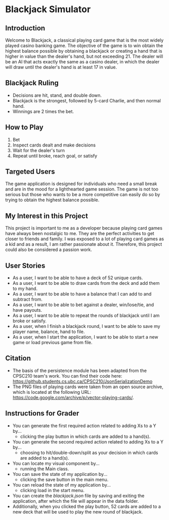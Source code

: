 # Blackjack Simulator

## Introduction

Welcome to Blackjack, a classical playing card game that is the most widely played casino banking game. The objective 
of the game is to win obtain the highest balance possible by obtaining a blackjack or creating a hand that is higher in 
value than the dealer's hand, but not exceeding 21. The dealer will be an AI that acts exactly the same as a casino 
dealer, in which the dealer will draw until the dealer's hand is at least 17 in value.

## Blackjack Ruling
- Decisions are hit, stand, and double down.
- Blackjack is the strongest, followed by 5-card Charlie, and then normal hand.
- Winnings are 2 times the bet.

## How to Play
1. Bet
2. Inspect cards dealt and make decisions
3. Wait for the dealer's turn
4. Repeat until broke, reach goal, or satisfy

## Targeted Users

The game application is designed for individuals who need a small break and are in the mood for a lighthearted game
session. The game is not too serious but those who wants to be a more competitive can easily do so by trying to obtain 
the highest balance possible.

## My Interest in this Project

This project is important to me as a developer because playing card games have always been nostalgic to me. They are the
perfect activities to get closer to friends and family. I was exposed to a lot of playing card games as a kid and as a 
result, I am rather passionate about it. Therefore, this project could also be considered a passion work.

## User Stories

- As a user, I want to be able to have a deck of 52 unique cards.
- As a user, I want to be able to draw cards from the deck and add them to my hand.
- As a user, I want to be able to have a balance that I can add to and subtract from.
- As a user, I want to be able to bet against a dealer, win/lose/tie, and have payouts.
- As a user, I want to be able to repeat the rounds of blackjack until I am broke or satisfy.
- As a user, when I finish a blackjack round, I want to be able to save my player name, balance, hand to file.
- As a user, when I start the application, I want to be able to start a new game or load previous game from file.

## Citation

- The basis of the persistence module has been adapted from the CPSC210 team's work. You can find their code here:
https://github.students.cs.ubc.ca/CPSC210/JsonSerializationDemo
- The PNG files of playing cards were taken from an open source archive, which is located at the following URL:
https://code.google.com/archive/p/vector-playing-cards/.

## Instructions for Grader

- You can generate the first required action related to adding Xs to a Y by...
  - clicking the play button in which cards are added to a hand(s).
- You can generate the second required action related to adding Xs to a Y by...
  - choosing to hit/double-down/split as your decision in which cards are added to a hand(s).
- You can locate my visual component by...
  - running the Main class.
- You can save the state of my application by...
  - clicking the save button in the main menu.
- You can reload the state of my application by...
  - clicking load in the start menu.
- You can create the *blackjack.json* file by saving and exiting the application, after which the file will appear in 
the data folder.
- Additionally, when you clicked the play button, 52 cards are added to a new deck that will be used to play
the new round of blackjack.
